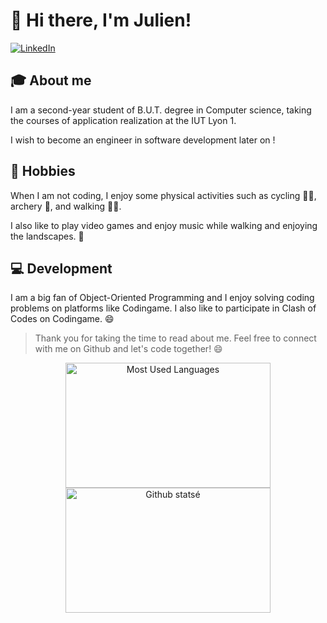 # 👋 Hi there, I'm Julien!

[![LinkedIn](https://img.shields.io/badge/LinkedIn-blue?logo=linkedin&style=flat-square&link=https://www.linkedin.com/in/julien-linget/)](https://www.linkedin.com/in/julien-linget/)


## 🎓 About me
I am a second-year student of B.U.T. degree in Computer science, taking the courses of application realization at the IUT Lyon 1.

I wish to become an engineer in software development later on !

## 🚴 Hobbies
When I am not coding, I enjoy some physical activities such as cycling 🚴‍♂️, archery 🏹, and walking 🚶‍♂️.

I also like to play video games and enjoy music while walking and enjoying the landscapes. 🎵

## 💻 Development
I am a big fan of Object-Oriented Programming and I enjoy solving coding problems on platforms like Codingame. I also like to participate in Clash of Codes on Codingame. 😄

>Thank you for taking the time to read about me. Feel free to connect with me on Github and let's code together! 😄

<div align=center>
  <img padding="10px" alt="Most Used Languages" width="328" height="200" src ="https://github-readme-stats.vercel.app/api/top-langs/?username=neswatch&hide=html&langs_count=6&hide_border=true&theme=synthwave&custom_title=My%20Most%20Used%20Languages&layout=compact&border_radius=10">
  <img padding="10px" alt="Github statsé" width="328" height="200" src="https://github-readme-stats.vercel.app/api?username=neswatch&count_private=true&theme=synthwave">
</div>

